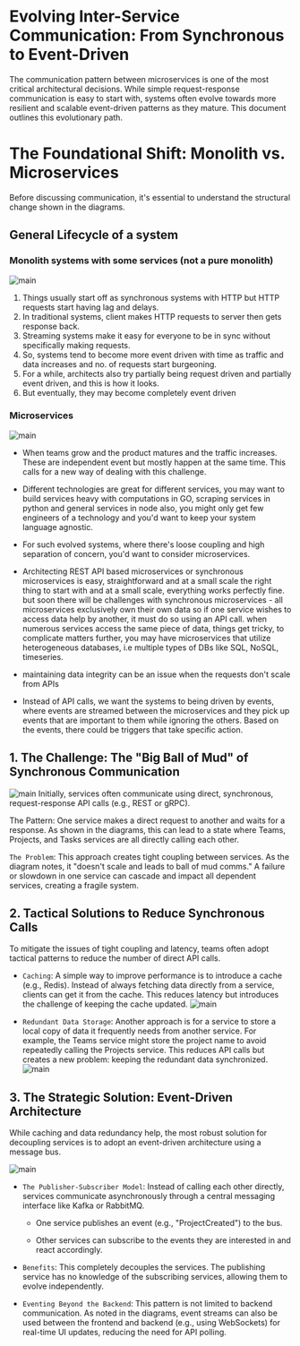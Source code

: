 # Evolving Inter-Service Communication: From Synchronous to Event-Driven

The communication pattern between microservices is one of the most critical architectural decisions. While simple request-response communication is easy to start with, systems often evolve towards more resilient and scalable event-driven patterns as they mature. This document outlines this evolutionary path.

# The Foundational Shift: Monolith vs. Microservices
Before discussing communication, it's essential to understand the structural change shown in the diagrams.

## General Lifecycle of a system

### Monolith systems with some services (not a pure monolith)

![main](./InterserviceCommunication/i1.png)

1. Things usually start off as synchronous systems with HTTP but HTTP requests start having lag and delays.
2. In traditional systems, client makes HTTP requests to server then gets response back.
3. Streaming systems make it easy for everyone to be in sync without specifically making requests.
4. So, systems tend to become more event driven with time as traffic and data increases and no. of requests start burgeoning.
5. For a while, architects also try partially being request driven and partially event driven, and this is how it looks.
6. But eventually, they may become completely event driven

### Microservices
![main](./InterserviceCommunication/i2.png)

- When teams grow and the product matures and the traffic increases.
These are independent event but mostly happen at the same time.
This calls for a new way of dealing with this challenge.

- Different technologies are great for different services, you may want to build services heavy with computations in GO, scraping services in python and general services in node also, you might only get few engineers of a technology and you'd want to keep your system language agnostic.

- For such evolved systems, where there's loose coupling and high separation of concern, you'd want to consider microservices.

- Architecting REST API based microservices or synchronous microservices is easy, straightforward and at a small scale the right thing to start with and at a small scale, everything works perfectly fine.
but soon there will be challenges with synchronous microservices - all microservices exclusively own their own data so if one service wishes to access data help by another, it must do so using an API call.
when numerous services access the same piece of data, things get tricky, to complicate matters further, you may have microservices that utilize heterogeneous databases, i.e multiple types of DBs like SQL, NoSQL, timeseries.

- maintaining data integrity can be an issue when the requests don't scale from APIs

- Instead of API calls, we want the systems to being driven by events, where events are streamed between the microservices and they pick up events that are important to them while ignoring the others. Based on the events, there could be triggers that take specific action.



## 1. The Challenge: The "Big Ball of Mud" of Synchronous Communication
![main](./InterserviceCommunication/i3.png)
Initially, services often communicate using direct, synchronous, request-response API calls (e.g., REST or gRPC).

The Pattern: One service makes a direct request to another and waits for a response. As shown in the diagrams, this can lead to a state where Teams, Projects, and Tasks services are all directly calling each other.

`The Problem`: This approach creates tight coupling between services. As the diagram notes, it "doesn't scale and leads to ball of mud comms." A failure or slowdown in one service can cascade and impact all dependent services, creating a fragile system.

## 2. Tactical Solutions to Reduce Synchronous Calls
To mitigate the issues of tight coupling and latency, teams often adopt tactical patterns to reduce the number of direct API calls.

- `Caching`: A simple way to improve performance is to introduce a cache (e.g., Redis). Instead of always fetching data directly from a service, clients can get it from the cache. This reduces latency but introduces the challenge of keeping the cache updated.
![main](./InterserviceCommunication/i4.png)


- `Redundant Data Storage`: Another approach is for a service to store a local copy of data it frequently needs from another service. For example, the Teams service might store the project name to avoid repeatedly calling the Projects service. This reduces API calls but creates a new problem: keeping the redundant data synchronized.
![main](./InterserviceCommunication/i5.png)


## 3. The Strategic Solution: Event-Driven Architecture
While caching and data redundancy help, the most robust solution for decoupling services is to adopt an event-driven architecture using a message bus.

![main](./InterserviceCommunication/i7.png)
- `The Publisher-Subscriber Model`: Instead of calling each other directly, services communicate asynchronously through a central messaging interface like Kafka or RabbitMQ.

    - One service publishes an event (e.g., "ProjectCreated") to the bus.

    - Other services can subscribe to the events they are interested in and react accordingly.

- `Benefits`: This completely decouples the services. The publishing service has no knowledge of the subscribing services, allowing them to evolve independently.

- `Eventing Beyond the Backend`: This pattern is not limited to backend communication. As noted in the diagrams, event streams can also be used between the frontend and backend (e.g., using WebSockets) for real-time UI updates, reducing the need for API polling.
